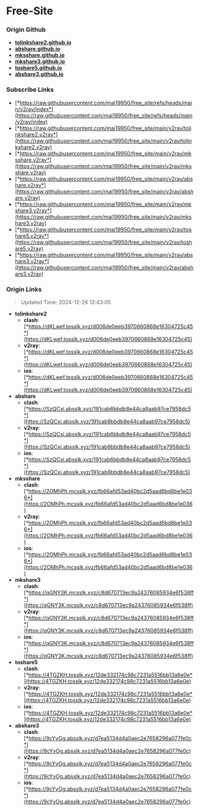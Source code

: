# Free-Site

### Origin Github

- [**tolinkshare2.github.io**](https://github.com/tolinkshare2/tolinkshare2.github.io)
- [**abshare.github.io**](https://github.com/abshare/abshare.github.io)
- [**mksshare.github.io**](https://github.com/mksshare/mksshare.github.io)
- [**mkshare3.github.io**](https://github.com/mkshare3/mkshare3.github.io)
- [**toshare5.github.io**](https://github.com/toshare5/toshare5.github.io)
- [**abshare3.github.io**](https://github.com/abshare3/abshare3.github.io)

### Subscribe Links

- [*https://raw.githubusercontent.com/mai19950/free_site/refs/heads/main/v2ray/index*](https://raw.githubusercontent.com/mai19950/free_site/refs/heads/main/v2ray/index)
- [*https://raw.githubusercontent.com/mai19950/free_site/main/v2ray/tolinkshare2.v2ray*](https://raw.githubusercontent.com/mai19950/free_site/main/v2ray/tolinkshare2.v2ray)
- [*https://raw.githubusercontent.com/mai19950/free_site/main/v2ray/mksshare.v2ray*](https://raw.githubusercontent.com/mai19950/free_site/main/v2ray/mksshare.v2ray)
- [*https://raw.githubusercontent.com/mai19950/free_site/main/v2ray/abshare.v2ray*](https://raw.githubusercontent.com/mai19950/free_site/main/v2ray/abshare.v2ray)
- [*https://raw.githubusercontent.com/mai19950/free_site/main/v2ray/mkshare3.v2ray*](https://raw.githubusercontent.com/mai19950/free_site/main/v2ray/mkshare3.v2ray)
- [*https://raw.githubusercontent.com/mai19950/free_site/main/v2ray/toshare5.v2ray*](https://raw.githubusercontent.com/mai19950/free_site/main/v2ray/toshare5.v2ray)
- [*https://raw.githubusercontent.com/mai19950/free_site/main/v2ray/abshare3.v2ray*](https://raw.githubusercontent.com/mai19950/free_site/main/v2ray/abshare3.v2ray)

### Origin Links

> Updated Time: 2024-12-26 12:43:05

- **tolinkshare2**
  - **clash**: [*https://dKLwef.tosslk.xyz/d006de0eeb3970660868e16304725c45*](https://dKLwef.tosslk.xyz/d006de0eeb3970660868e16304725c45)
  - **v2ray**: [*https://dKLwef.tosslk.xyz/d006de0eeb3970660868e16304725c45*](https://dKLwef.tosslk.xyz/d006de0eeb3970660868e16304725c45)
  - **ios**: [*https://dKLwef.tosslk.xyz/d006de0eeb3970660868e16304725c45*](https://dKLwef.tosslk.xyz/d006de0eeb3970660868e16304725c45)
- **abshare**
  - **clash**: [*https://SzQCxi.absslk.xyz/191cab6bbdb8e44ca8aab97ce7958dc5*](https://SzQCxi.absslk.xyz/191cab6bbdb8e44ca8aab97ce7958dc5)
  - **v2ray**: [*https://SzQCxi.absslk.xyz/191cab6bbdb8e44ca8aab97ce7958dc5*](https://SzQCxi.absslk.xyz/191cab6bbdb8e44ca8aab97ce7958dc5)
  - **ios**: [*https://SzQCxi.absslk.xyz/191cab6bbdb8e44ca8aab97ce7958dc5*](https://SzQCxi.absslk.xyz/191cab6bbdb8e44ca8aab97ce7958dc5)
- **mksshare**
  - **clash**: [*https://2OMhPh.mcsslk.xyz/fb66afd53ad40bc2d5aad6bd8be1e036*](https://2OMhPh.mcsslk.xyz/fb66afd53ad40bc2d5aad6bd8be1e036)
  - **v2ray**: [*https://2OMhPh.mcsslk.xyz/fb66afd53ad40bc2d5aad6bd8be1e036*](https://2OMhPh.mcsslk.xyz/fb66afd53ad40bc2d5aad6bd8be1e036)
  - **ios**: [*https://2OMhPh.mcsslk.xyz/fb66afd53ad40bc2d5aad6bd8be1e036*](https://2OMhPh.mcsslk.xyz/fb66afd53ad40bc2d5aad6bd8be1e036)
- **mkshare3**
  - **clash**: [*https://qGNY3K.mcsslk.xyz/c8d670713ec9a24376085934e6f538ff*](https://qGNY3K.mcsslk.xyz/c8d670713ec9a24376085934e6f538ff)
  - **v2ray**: [*https://qGNY3K.mcsslk.xyz/c8d670713ec9a24376085934e6f538ff*](https://qGNY3K.mcsslk.xyz/c8d670713ec9a24376085934e6f538ff)
  - **ios**: [*https://qGNY3K.mcsslk.xyz/c8d670713ec9a24376085934e6f538ff*](https://qGNY3K.mcsslk.xyz/c8d670713ec9a24376085934e6f538ff)
- **toshare5**
  - **clash**: [*https://4TGZKH.tosslk.xyz/12de332174c98c7231a5516bb13a6e0e*](https://4TGZKH.tosslk.xyz/12de332174c98c7231a5516bb13a6e0e)
  - **v2ray**: [*https://4TGZKH.tosslk.xyz/12de332174c98c7231a5516bb13a6e0e*](https://4TGZKH.tosslk.xyz/12de332174c98c7231a5516bb13a6e0e)
  - **ios**: [*https://4TGZKH.tosslk.xyz/12de332174c98c7231a5516bb13a6e0e*](https://4TGZKH.tosslk.xyz/12de332174c98c7231a5516bb13a6e0e)
- **abshare3**
  - **clash**: [*https://9cYvOg.absslk.xyz/d7ea5134d4a0aec2e7658296a077fe0c*](https://9cYvOg.absslk.xyz/d7ea5134d4a0aec2e7658296a077fe0c)
  - **v2ray**: [*https://9cYvOg.absslk.xyz/d7ea5134d4a0aec2e7658296a077fe0c*](https://9cYvOg.absslk.xyz/d7ea5134d4a0aec2e7658296a077fe0c)
  - **ios**: [*https://9cYvOg.absslk.xyz/d7ea5134d4a0aec2e7658296a077fe0c*](https://9cYvOg.absslk.xyz/d7ea5134d4a0aec2e7658296a077fe0c)
